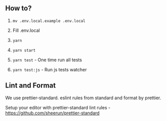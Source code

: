 ## How to?

1. `mv .env.local.example .env.local`
  
2. Fill .env.local
  
3. `yarn`
  
4. `yarn start`
  
5. `yarn test` - One time run all tests
  
6. `yarn test:js` - Run js tests watcher

## Lint and Format

  We use prettier-standard. eslint rules from standard and format by prettier.

  Setup your editor with prettier-standard lint rules - https://github.com/sheerun/prettier-standard
